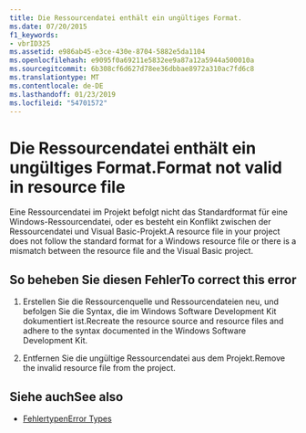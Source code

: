 ```yaml
---
title: Die Ressourcendatei enthält ein ungültiges Format.
ms.date: 07/20/2015
f1_keywords:
- vbrID325
ms.assetid: e986ab45-e3ce-430e-8704-5882e5da1104
ms.openlocfilehash: e9095f0a69211e5832ee9a87a12a5944a500010a
ms.sourcegitcommit: 6b308cf6d627d78ee36dbbae8972a310ac7fd6c8
ms.translationtype: MT
ms.contentlocale: de-DE
ms.lasthandoff: 01/23/2019
ms.locfileid: "54701572"
---
```

# <a name="format-not-valid-in-resource-file"></a><span data-ttu-id="08992-102">Die Ressourcendatei enthält ein ungültiges Format.</span><span class="sxs-lookup"><span data-stu-id="08992-102">Format not valid in resource file</span></span>
<span data-ttu-id="08992-103">Eine Ressourcendatei im Projekt befolgt nicht das Standardformat für eine Windows-Ressourcendatei, oder es besteht ein Konflikt zwischen der Ressourcendatei und Visual Basic-Projekt.</span><span class="sxs-lookup"><span data-stu-id="08992-103">A resource file in your project does not follow the standard format for a Windows resource file or there is a mismatch between the resource file and the Visual Basic project.</span></span>  
  
## <a name="to-correct-this-error"></a><span data-ttu-id="08992-104">So beheben Sie diesen Fehler</span><span class="sxs-lookup"><span data-stu-id="08992-104">To correct this error</span></span>  
  
1.  <span data-ttu-id="08992-105">Erstellen Sie die Ressourcenquelle und Ressourcendateien neu, und befolgen Sie die Syntax, die im Windows Software Development Kit dokumentiert ist.</span><span class="sxs-lookup"><span data-stu-id="08992-105">Recreate the resource source and resource files and adhere to the syntax documented in the Windows Software Development Kit.</span></span>  
  
2.  <span data-ttu-id="08992-106">Entfernen Sie die ungültige Ressourcendatei aus dem Projekt.</span><span class="sxs-lookup"><span data-stu-id="08992-106">Remove the invalid resource file from the project.</span></span>  
  
## <a name="see-also"></a><span data-ttu-id="08992-107">Siehe auch</span><span class="sxs-lookup"><span data-stu-id="08992-107">See also</span></span>
- [<span data-ttu-id="08992-108">Fehlertypen</span><span class="sxs-lookup"><span data-stu-id="08992-108">Error Types</span></span>](../../visual-basic/programming-guide/language-features/error-types.md)
